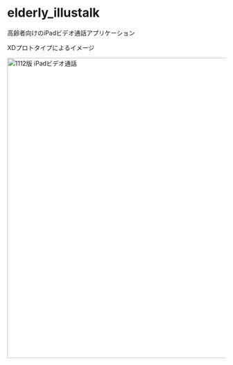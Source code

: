 # elderly_illustalk

高齢者向けのiPadビデオ通話アプリケーション

XDプロトタイプによるイメージ

<img width="691" alt="1112版 iPadビデオ通話" src="https://user-images.githubusercontent.com/45488423/101864695-ba903900-3bb7-11eb-832a-e958961161e5.png">
